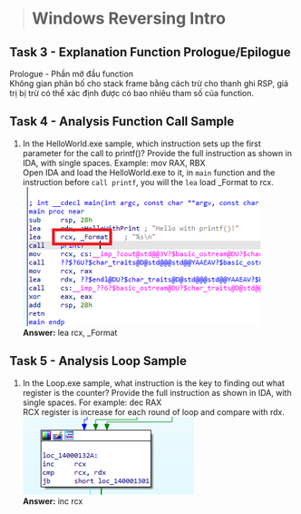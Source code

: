 > # Windows Reversing Intro

## Task 3 - Explanation Function Prologue/Epilogue
Prologue - Phần mở đầu function<br>
Không gian phân bố cho stack frame bằng cách trừ cho thanh ghi RSP, giá trị bị trừ có thể xác định được có bao nhiêu tham số của function.<br>

## Task 4 - Analysis Function Call Sample
1. In the HelloWorld.exe sample, which instruction sets up the first parameter for the call to printf()? Provide the full instruction as shown in IDA, with single spaces. Example: mov RAX, RBX<br>
    Open IDA and load the HelloWorld.exe to it, in `main` function and the instruction before `call printf`, you will the `lea` load _Format to rcx.<br>
    ![](images/1.png)<br>
    **Answer:** lea rcx, _Format

## Task 5 - Analysis Loop Sample
1. In the Loop.exe sample, what instruction is the key to finding out what register is the counter? Provide the full instruction as shown in IDA, with single spaces. For example: dec RAX<br>
    RCX register is increase for each round of loop and compare with rdx.<br>
    ![](images/2.png)<br>
    **Answer:** inc rcx

